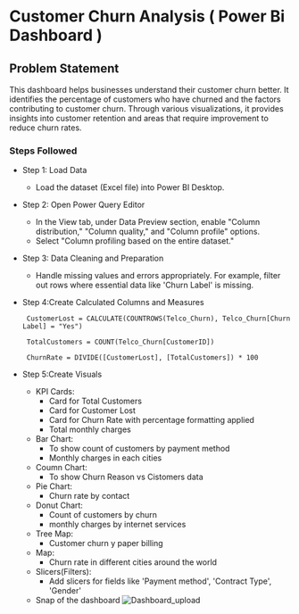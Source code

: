 # Customer Churn Analysis ( Power Bi Dashboard )

## Problem Statement

This dashboard helps businesses understand their customer churn better. It identifies the percentage of customers who have churned and the factors contributing to customer churn. Through various visualizations, it provides insights into customer retention and areas that require improvement to reduce churn rates.

### Steps Followed

- Step 1: Load Data
  - Load the dataset (Excel file) into Power BI Desktop.
-  Step 2: Open Power Query Editor
   - In the View tab, under Data Preview section, enable "Column distribution," "Column quality," and "Column profile" options.
   - Select "Column profiling based on the entire dataset."

- Step 3: Data Cleaning and Preparation
   - Handle missing values and errors appropriately. For example, filter out rows where essential data like 'Churn Label' is missing.

- Step 4:Create Calculated Columns and Measures
   ```dax    
    CustomerLost = CALCULATE(COUNTROWS(Telco_Churn), Telco_Churn[Churn Label] = "Yes") 

    TotalCustomers = COUNT(Telco_Churn[CustomerID])

    ChurnRate = DIVIDE([CustomerLost], [TotalCustomers]) * 100

- Step 5:Create Visuals

  - KPI Cards:
    - Card for Total Customers
    - Card for Customer Lost
    - Card for Churn Rate with percentage formatting applied
    - Total monthly charges
  - Bar Chart:
    - To show count of customers by payment method
    - Monthly charges in each cities
  - Coumn Chart:
    - To show Churn Reason vs Cistomers data
  - Pie Chart:
     - Churn rate by contact
  - Donut Chart:
     - Count of customers by churn
     - monthly charges by internet services  
  - Tree Map:
     - Customer churn y paper billing 
  - Map:
     - Churn rate in different cities around the world 
  - Slicers(Filters):
     - Add slicers for fields like 'Payment method', 'Contract Type', 'Gender'
  - Snap of the dashboard
   ![Dashboard_upload](https://github.com/abcdefhgikhushi/Customer-Churn-Power-Bi-Dashboard/issues/1#issue-2378577469)       
